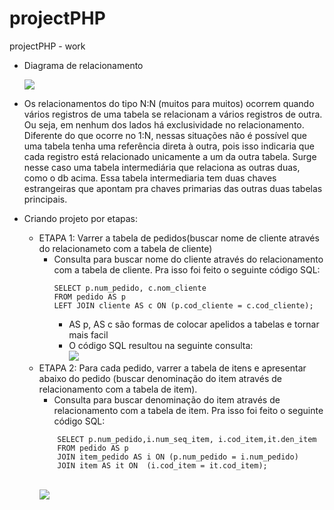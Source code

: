 # projectPHP
projectPHP - work

- Diagrama de relacionamento


  <img src = "https://github.com/Natanssilva/projectPHP/assets/99294586/9c469bf7-f9d4-4b0d-91e8-e252d99057b2"> 

- Os relacionamentos do tipo N:N (muitos para muitos) ocorrem quando vários registros de uma tabela se relacionam a vários registros de outra. Ou seja, em nenhum dos lados há exclusividade no relacionamento.
  Diferente do que ocorre no 1:N, nessas situações não é possível que uma tabela tenha uma referência direta à outra, pois isso indicaria que cada registro está relacionado unicamente a um da outra tabela.
  Surge nesse caso uma tabela intermediária que relaciona as outras duas, como o db acima. Essa tabela intermediaria tem duas chaves estrangeiras que apontam pra chaves primarias das outras duas tabelas principais.

- Criando projeto por etapas:
    - ETAPA 1: Varrer a tabela de pedidos(buscar nome de cliente através do relacionameto com a tabela de cliente)
        - Consulta para buscar nome do cliente através do relacionamento com a tabela de cliente. Pra isso foi feito o seguinte código SQL:
          ```
          SELECT p.num_pedido, c.nom_cliente
          FROM pedido AS p
          LEFT JOIN cliente AS c ON (p.cod_cliente = c.cod_cliente);
          ```
          - AS p, AS c são formas de colocar apelidos a tabelas e tornar mais facil
          - O código SQL resultou na seguinte consulta:
               <br>
               <img src  = "https://github.com/Natanssilva/projectPHP/assets/99294586/63ffca80-a25d-47f0-aa29-495851b0ea14">
               <br>
    - ETAPA 2: Para cada pedido, varrer a tabela de itens e apresentar abaixo do pedido (buscar denominação do item através de relacionamento com a tabela de item).
      -  Consulta para buscar denominação do item através de relacionamento com a tabela de item. Pra isso foi feito o seguinte código SQL:
        ```
            SELECT p.num_pedido,i.num_seq_item, i.cod_item,it.den_item
            FROM pedido AS p 
            JOIN item_pedido AS i ON (p.num_pedido = i.num_pedido)
            JOIN item AS it ON  (i.cod_item = it.cod_item);
        ```
         <br>
               <img src  = "https://github.com/Natanssilva/projectPHP/assets/99294586/d83c73f2-e606-4cf3-b495-8d9826a3c2df">
         <br>
        

